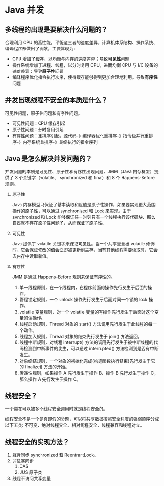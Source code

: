 # Java 并发

## 多线程的出现是要解决什么问题的？

合理利用 CPU 的高性能，平衡这三者的速度差异，计算机体系结构、操作系统、编译程序都做出了贡献，主要体现为:

- CPU 增加了缓存，以均衡与内存的速度差异；导致**可见性**问题
- 操作系统增加了进程、线程，以分时复用 CPU，进而均衡 CPU 与 I/O 设备的速度差异；导致**原子性**问题
- 编译程序优化指令执行次序，使得缓存能够得到更加合理地利用。导致**有序性**问题

## 并发出现线程不安全的本质是什么？

可见性问题，原子性问题和有序性问题。

- 可见性问题：CPU 缓存引起
- 原子性问题：分时复用引起
- 有序性问题：重排序引起，源代码-》编译器优化重排序-》指令级并行重排序-》内存系统重排序-》最终执行的指令序列

## Java 是怎么解决并发问题的？

并发问题的本质是可见性、原子性和有序性出现问题，JMM（Java 内存模型）提供了 3 个关键字（volatile、 synchronized 和 final）和 8 个 Happens-Before 规则。

1. 原子性

   Java 内存模型只保证了基本读取和赋值是原子性操作，如果要实现更大范围操作的原子性，可以通过 synchronized 和 Lock 来实现。由于 synchronized 和 Lock 能够保证任一时刻只有一个线程执行该代码块，那么自然就不存在原子性问题了，从而保证了原子性。

2. 可见性

   Java 提供了 volatile 关键字来保证可见性。当一个共享变量被 volatile 修饰时，它会保证修改的值会立即被更新到主存，当有其他线程需要读取时，它会去内存中读取新值。

3. 有序性

   JMM 是通过 Happens-Before 规则来保证有序性的。
   1. 单一线程原则，在一个线程内，在程序前面的操作先行发生于后面的操作。
   2. 管程锁定规则，一个 unlock 操作先行发生于后面对同一个锁的 lock 操作。
   3. volatile 变量规则，对一个 volatile 变量的写操作先行发生于后面对这个变量的读操作。
   4. 线程启动规则，Thread 对象的 start() 方法调用先行发生于此线程的每一个动作。
   5. 线程加入规则，Thread 对象的结束先行发生于 join() 方法返回。
   6. 线程中断规则，对线程 interrupt() 方法的调用先行发生于被中断线程的代码检测到中断事件的发生，可以通过 interrupted() 方法检测到是否有中断发生。
   7. 对象终结规则，一个对象的初始化完成(构造函数执行结束)先行发生于它的 finalize() 方法的开始。
   8. 传递性规则，如果操作 A 先行发生于操作 B，操作 B 先行发生于操作 C，那么操作 A 先行发生于操作 C。

## 线程安全？

一个类在可以被多个线程安全调用时就是线程安全的。

线程安全不是一个非真即假的命题，可以将共享数据按照安全程度的强弱顺序分成以下五类: 不可变、绝对线程安全、相对线程安全、线程兼容和线程对立。

## 线程安全的实现方法？

1. 互斥同步
   synchronized 和 ReentrantLock。
2. 非阻塞同步
   1. CAS
   2. JUS 原子类
3. 线程不访问共享变量
